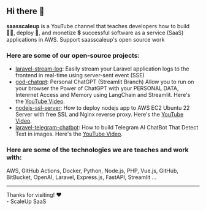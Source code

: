 ## Hi there 👋


**saasscaleup** is a YouTube channel that teaches developers how to build 👷‍♂️, deploy 🚀, and monetize 💲 successful software as a service (SaaS) applications in AWS. Support saasscaleup's open source work

### Here are some of our open-source projects:
- [laravel-stream-log](https://github.com/saasscaleup/laravel-stream-log): Easily stream your Laravel application logs to the frontend in real-time using server-sent event (SSE)
- [god-chatgpt](https://github.com/saasscaleup/personal-chatgpt/tree/streamlit): Personal ChatGPT (Streamlit Branch) Allow you to run on your browser the Power of ChatGPT with your PERSONAL DATA, Intenrnet Access and Memory using LangChain and Streamlit. Here's the [YouTube Video](https://youtu.be/us1l14STMX4).
- [nodejs-ssl-server](https://github.com/saasscaleup/nodejs-ssl-server): How to deploy nodejs app to AWS EC2 Ubuntu 22 Server with free SSL and Nginx reverse proxy. Here's the [YouTube Video](https://youtu.be/yhiuV6cqkNs).
- [laravel-telegram-chatbot](https://github.com/saasscaleup/laravel-telegram-chatbot): How to build Telegram AI ChatBot That Detect Text in images. Here's the [YouTube Video](https://youtu.be/4KKAX8ZYTbk).

### Here are some of the technologies we are teaches and work with:

AWS, GitHub Actions, Docker, Python, Node.js, PHP, Vue.js, GitHub, BitBucket, OpenAI, Laravel, Express.js, FastAPI, Streamlit ...

<!--

[![Top Langs](https://github-readme-stats.vercel.app/api/top-langs/?username=saasscaleup&langs_count=7&hide=python&layout=compact&theme=radical)](https://github.com/saasscaleup/github-readme-stats)

![Github Stats](https://github-readme-stats.vercel.app/api?username=saasscaleup&count_private=true&show_icons=true&theme=radical)
-->

---

Thanks for visiting! ❤️   
\- ScaleUp SaaS



